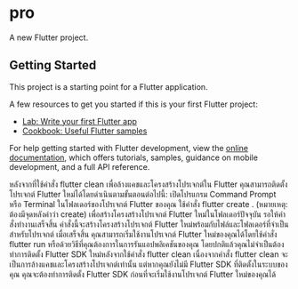 # pro

A new Flutter project.

## Getting Started

This project is a starting point for a Flutter application.

A few resources to get you started if this is your first Flutter project:

- [Lab: Write your first Flutter app](https://docs.flutter.dev/get-started/codelab)
- [Cookbook: Useful Flutter samples](https://docs.flutter.dev/cookbook)

For help getting started with Flutter development, view the
[online documentation](https://docs.flutter.dev/), which offers tutorials,
samples, guidance on mobile development, and a full API reference.

หลังจากที่ใช้คำสั่ง flutter clean เพื่อล้างแคชและโครงสร้างโปรเจกต์ใน Flutter คุณสามารถติดตั้งโปรเจกต์ Flutter ใหม่ได้โดยดำเนินตามขั้นตอนต่อไปนี้:
เปิดโปรแกรม Command Prompt หรือ Terminal ในโฟลเดอร์ของโปรเจกต์ Flutter ของคุณ
ใช้คำสั่ง flutter create . (หมายเหตุ: ต้องมีจุดหลังคำว่า create) เพื่อสร้างโครงสร้างโปรเจกต์ Flutter ใหม่ในโฟลเดอร์ปัจจุบัน
รอให้คำสั่งทำงานเสร็จสิ้น คำสั่งนี้จะสร้างโครงสร้างโปรเจกต์ Flutter ใหม่พร้อมกับไฟล์และโฟลเดอร์ที่จำเป็นสำหรับโปรเจกต์
เมื่อเสร็จสิ้น คุณสามารถเริ่มใช้งานโปรเจกต์ Flutter ใหม่ของคุณได้โดยใช้คำสั่ง flutter run หรือด้วยวิธีที่คุณต้องการในการรันแอปพลิเคชันของคุณ
โดยปกติแล้วคุณไม่จำเป็นต้องทำการติดตั้ง Flutter SDK ใหม่หลังจากใช้คำสั่ง flutter clean เนื่องจากคำสั่ง flutter clean จะเป็นการล้างแคชและโครงสร้างโปรเจกต์เท่านั้น แต่หากคุณยังไม่มี Flutter SDK ที่ติดตั้งในระบบของคุณ คุณจะต้องทำการติดตั้ง Flutter SDK ก่อนที่จะเริ่มใช้งานโปรเจกต์ Flutter ใหม่ของคุณได้
